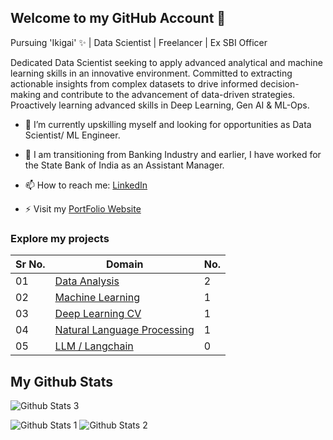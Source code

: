 ## Welcome to my GitHub Account 👋

Pursuing 'Ikigai' ✨ | Data Scientist | Freelancer | Ex SBI Officer

Dedicated Data Scientist seeking to apply advanced analytical and machine learning skills in an innovative environment. Committed to extracting actionable insights from complex datasets to drive informed decision-making and contribute to the advancement of data-driven strategies. Proactively learning advanced skills in Deep Learning, Gen AI & ML-Ops.

- 🔭 I’m currently upskilling myself and looking for opportunities as Data Scientist/ ML Engineer.

- 🌱 I am transitioning from Banking Industry and earlier, I have worked for the State Bank of India as an Assistant Manager.

- 📫 How to reach me: [LinkedIn](https://www.linkedin.com/in/abhijeetk597/)

- ⚡ Visit my [PortFolio Website](https://abhijeetk597.github.io/project-portfolio.io/)

### Explore my projects

|Sr No.| Domain | No.|
|------|---------------|--|
|01| [Data Analysis](https://github.com/abhijeetk597/bi-dashboards) |2|
|02| [Machine Learning](https://github.com/abhijeetk597/machine-learning-projects) |1|
|03| [Deep Learning CV](https://github.com/abhijeetk597/project-dog-vision) |1|
|04| [Natural Language Processing](https://github.com/abhijeetk597/NLP-Projects)|1|
|05| [LLM / Langchain](https://github.com/abhijeetk597/LLM-Projects) |0|

## My Github Stats

![Github Stats 3](https://github-readme-stats.vercel.app/api/top-langs/?username=abhijeetk597)

![Github Stats 1](https://github-readme-stats.vercel.app/api?username=abhijeetk597) ![Github Stats 2](https://github-readme-streak-stats.herokuapp.com/?user=abhijeetk597)



<!--
**abhijeetk597/abhijeetk597** is a ✨ _special_ ✨ repository because its `README.md` (this file) appears on your GitHub profile.

Here are some ideas to get you started:

- 🔭 I’m currently working on ...
- 🌱 I’m currently learning ...
- 👯 I’m looking to collaborate on ...
- 🤔 I’m looking for help with ...
- 💬 Ask me about ...
 ...
- 😄 Pronouns: ...
- ⚡ Fun fact: ...
-->
